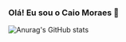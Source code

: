 ### Olá! Eu sou o Caio Moraes 👋

<!--
**cmoraes5/cmoraes5** is a ✨ _special_ ✨ repository because its `README.md` (this file) appears on your GitHub profile.

Here are some ideas to get you started:

- 🔭 I’m currently working on ...
- 🌱 I’m currently learning ...
- 👯 I’m looking to collaborate on ...
- 🤔 I’m looking for help with ...
- 💬 Ask me about ...
- 📫 How to reach me: ...
- 😄 Pronouns: ele/dele
- ⚡ Fun fact: ...
-->

![Anurag's GitHub stats](https://github-readme-stats.vercel.app/api?username=cmoraes5&show_icons=true&theme=algolia)


